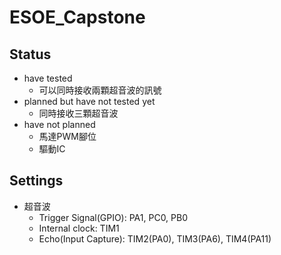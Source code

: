 # ESOE_Capstone

## Status
- have tested
  - 可以同時接收兩顆超音波的訊號
- planned but have not tested yet
  - 同時接收三顆超音波
- have not planned
  - 馬達PWM腳位
  - 驅動IC

## Settings
- 超音波
  - Trigger Signal(GPIO): PA1, PC0, PB0
  - Internal clock: TIM1
  - Echo(Input Capture): TIM2(PA0), TIM3(PA6), TIM4(PA11)

